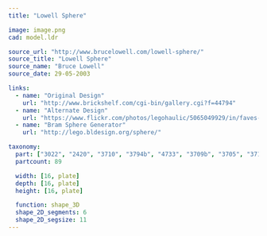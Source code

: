 ```yaml
---
title: "Lowell Sphere"

image: image.png
cad: model.ldr

source_url: "http://www.brucelowell.com/lowell-sphere/"
source_title: "Lowell Sphere"
source_name: "Bruce Lowell"
source_date: 29-05-2003

links:
  - name: "Original Design"
    url: "http://www.brickshelf.com/cgi-bin/gallery.cgi?f=44794"
  - name: "Alternate Design"
    url: "https://www.flickr.com/photos/legohaulic/5065049929/in/faves-64049564@N03/"
  - name: "Bram Sphere Generator"
    url: "http://lego.bldesign.org/sphere/"

taxonomy:
  part: ["3022", "2420", "3710", "3794b", "4733", "3709b", "3705", "3713"]
  partcount: 89

  width: [16, plate]
  depth: [16, plate]
  height: [16, plate]

  function: shape_3D
  shape_2D_segments: 6
  shape_2D_segsize: 11
---
```


